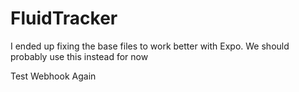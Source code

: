 # FluidTracker

I ended up fixing the base files to work better with Expo. We should probably use this instead for now

Test Webhook Again

